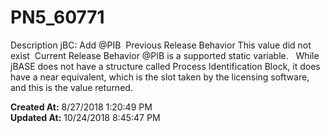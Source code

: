 # PN5_60771

Description jBC: Add @PIB  Previous Release Behavior This value did not exist  Current Release Behavior @PIB is a supported static variable.   While jBASE does not have a structure called Process Identification Block, it does have a near equivalent, which is the slot taken by the licensing software, and this is the value returned.    

**Created At:** 8/27/2018 1:20:49 PM  
**Updated At:** 10/24/2018 8:45:47 PM  

